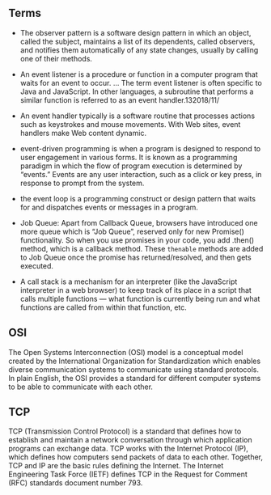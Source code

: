 ## Terms

- The observer pattern is a software design pattern in which an object, called the subject, maintains a list of its dependents, called observers, and notifies them automatically of any state changes, usually by calling one of their methods.

- An event listener is a procedure or function in a computer program that waits for an event to occur. ... The term event listener is often specific to Java and JavaScript. In other languages, a subroutine that performs a similar function is referred to as an event handler.13‏/11‏/2018

- An event handler typically is a software routine that processes actions such as keystrokes and mouse movements. With Web sites, event handlers make Web content dynamic.

- event-driven programming is when a program is designed to respond to user engagement in various forms. It is known as a programming paradigm in which the flow of program execution is determined by “events.” Events are any user interaction, such as a click or key press, in response to prompt from the system.

- the event loop is a programming construct or design pattern that waits for and dispatches events or messages in a program.

- Job Queue: Apart from Callback Queue, browsers have introduced one more queue which is “Job Queue”, reserved only for new Promise() functionality. So when you use promises in your code, you add .then() method, which is a callback method. These `thenable` methods are added to Job Queue once the promise has returned/resolved, and then gets executed.

- A call stack is a mechanism for an interpreter (like the JavaScript interpreter in a web browser) to keep track of its place in a script that calls multiple functions — what function is currently being run and what functions are called from within that function, etc.

## OSI

The Open Systems Interconnection (OSI) model is a conceptual model created by the International Organization for Standardization which enables diverse communication systems to communicate using standard protocols. In plain English, the OSI provides a standard for different computer systems to be able to communicate with each other.

## TCP

TCP (Transmission Control Protocol) is a standard that defines how to establish and maintain a network conversation through which application programs can exchange data. TCP works with the Internet Protocol (IP), which defines how computers send packets of data to each other. Together, TCP and IP are the basic rules defining the Internet. The Internet Engineering Task Force (IETF) defines TCP in the Request for Comment (RFC) standards document number 793.
